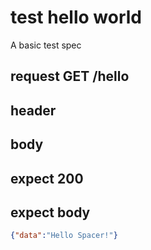 # test hello world
A basic test spec

## request GET /hello

## header

## body

## expect 200
## expect body

```json
{"data":"Hello Spacer!"}
```
